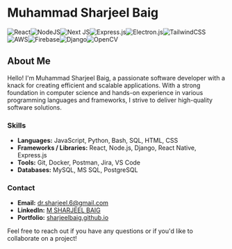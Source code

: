 # Muhammad Sharjeel Baig

![React](https://img.shields.io/badge/react-%2320232a.svg?style=for-the-badge&logo=react&logoColor=%2361DAFB)![NodeJS](https://img.shields.io/badge/node.js-6DA55F?style=for-the-badge&logo=node.js&logoColor=white)![Next JS](https://img.shields.io/badge/Next-black?style=for-the-badge&logo=next.js&logoColor=white)![Express.js](https://img.shields.io/badge/express.js-%23404d59.svg?style=for-the-badge&logo=express&logoColor=%2361DAFB)![Electron.js](https://img.shields.io/badge/Electron-191970?style=for-the-badge&logo=Electron&logoColor=white)![TailwindCSS](https://img.shields.io/badge/tailwindcss-%2338B2AC.svg?style=for-the-badge&logo=tailwind-css&logoColor=white)![AWS](https://img.shields.io/badge/AWS-%23FF9900.svg?style=for-the-badge&logo=amazon-aws&logoColor=white)![Firebase](https://img.shields.io/badge/firebase-%23039BE5.svg?style=for-the-badge&logo=firebase)![Django](https://img.shields.io/badge/django-%23092E20.svg?style=for-the-badge&logo=django&logoColor=white)![OpenCV](https://img.shields.io/badge/opencv-%23white.svg?style=for-the-badge&logo=opencv&logoColor=white)

## About Me

Hello! I'm Muhammad Sharjeel Baig, a passionate software developer with a knack for creating efficient and scalable applications. With a strong foundation in computer science and hands-on experience in various programming languages and frameworks, I strive to deliver high-quality software solutions.

### Skills

- **Languages:** JavaScript, Python, Bash, SQL, HTML, CSS
- **Frameworks / Libraries:** React, Node.js, Django, React Native, Express.js
- **Tools:** Git, Docker, Postman, Jira, VS Code
- **Databases:** MySQL, MS SQL, PostgreSQL

### Contact

- **Email:** [dr.sharjeel.6@gmail.com](mailto:dr.sharjeel.6@gmail.com)
- **LinkedIn:** [M SHARJEEL BAIG](https://linkedin.com/in/sharjeelbaig)
- **Portfolio:** [sharjeelbaig.github.io](https://sharjeelbaig.github.io/)

Feel free to reach out if you have any questions or if you'd like to collaborate on a project!
